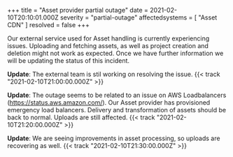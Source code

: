 +++
title = "Asset provider partial outage"
date = 2021-02-10T20:10:01.000Z
severity = "partial-outage"
affectedsystems = [
  "Asset CDN"
]
resolved = false
+++

Our external service used for Asset handling is currently experiencing issues. Uploading and fetching assets, as well as project creation and deletion might not work as expected. Once we have further information we will be updating the status of this incident.

**Update**: The external team is stil working on resolving the issue. {{< track "2021-02-10T21:00:00.000Z" >}}

**Update**: The outage seems to be related to an issue on AWS Loadbalancers (https://status.aws.amazon.com/). Our Asset provider has provisioned emergency load balancers. Delivery and transformation of assets should be back to normal. Uploads are still affected. {{< track "2021-02-10T21:20:00.000Z" >}}

**Update**: We are seeing improvements in asset processing, so uploads are recovering as well. {{< track "2021-02-10T21:30:00.000Z" >}}